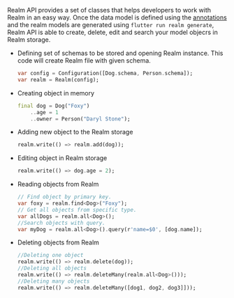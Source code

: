 Realm API provides a set of classes that helps developers to work with Realm in an easy way. Once the data model is defined using the [annotations](Annotations-topic.html) and the realm models are generated using ```flutter run realm generate```, Realm API is able to create, delete, edit and search your model objecrs in Realm storage.


* Defining set of schemas to be stored and opening Realm instance. This code will create Realm file with given schema.
    ```dart
    var config = Configuration([Dog.schema, Person.schema]);
    var realm = Realm(config);
    ```

* Creating object in memory
    ```dart
    final dog = Dog("Foxy")
        ..age = 1
        ..owner = Person("Daryl Stone");
    ```

* Adding new object to the Realm storage
    ```dart
    realm.write(() => realm.add(dog));
    ```

* Editing object in Realm storage
    ```dart
    realm.write(() => dog.age = 2);
    ```
* Reading objects from Realm
    ```dart
    // Find object by primary key.
    var foxy = realm.find<Dog>("Foxy");
    // Get all objects from specific type.
    var allDogs = realm.all<Dog>();
    //Search objects with query.
    var myDog = realm.all<Dog>().query(r'name=$0', [dog.name]);
    ```

* Deleting objects from Realm
    ```dart
    //Deleting one object
    realm.write(() => realm.delete(dog));
    //Deleting all objects
    realm.write(() => realm.deleteMany(realm.all<Dog>()));
    //Deleting many objects
    realm.write(() => realm.deleteMany([dog1, dog2, dog3]]));
    ```